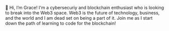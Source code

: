 👋 Hi, I’m Grace! 
I'm a cybersecuriy and blockchain enthusiast who is looking to break into the Web3 space.
Web3 is the future of technology, business, and the world and I am dead set on being a part of it. 
Join me as I start down the path of learning to code for the blockchain! 
